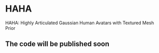 # HAHA
HAHA: Highly Articulated Gaussian Human Avatars with Textured Mesh Prior

## The code will be published soon
